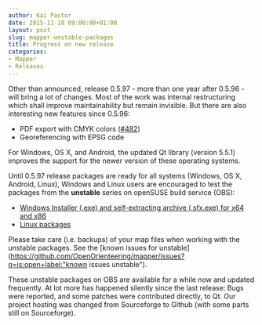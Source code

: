 ```yaml
---
author: Kai Pastor
date: 2015-11-18 09:00:00+01:00
layout: post
slug: mapper-unstable-packages
title: Progress on new release
categories:
- Mapper
- Releases
---
```


Other than announced, release 0.5.97 - more than one year after 0.5.96 - will bring a lot of changes. Most of the work was internal restructuring which shall improve maintainability but remain invisible. But there are also interesting new features since 0.5.96:

 - PDF export with CMYK colors ([#482](https://github.com/OpenOrienteering/mapper/issues/482))
 - Georeferencing with EPSG code

For Windows, OS X, and Android, the updated Qt library (version 5.5.1) improves the support for the newer version of these operating systems.

Until 0.5.97 release packages are ready for all systems (Windows, OS X, Android, Linux), Windows and Linux users are encouraged to test the packages from the **unstable** series on openSUSE build service (OBS):

 - [Windows Installer (.exe) and self-extracting archive (.sfx.exe) for x64 and x86](http://download.opensuse.org/repositories/home:/dg0yt/Windows/)
 - [Linux packages](https://software.opensuse.org/download.html?project=home%3Adg0yt&package=openorienteering-mapper-unstable)

Please take care (i.e. backups) of your map files when working with the unstable packages.
See the [known issues for unstable](https://github.com/OpenOrienteering/mapper/issues?q=is:open+label:"known issues unstable").

These unstable packages on OBS are available for a while now and updated frequently. At lot more has happened silently since the last release: Bugs were reported, and some patches were contributed directly, to Qt. Our project hosting was changed from Sourceforge to Github (with some parts still on Sourceforge).
